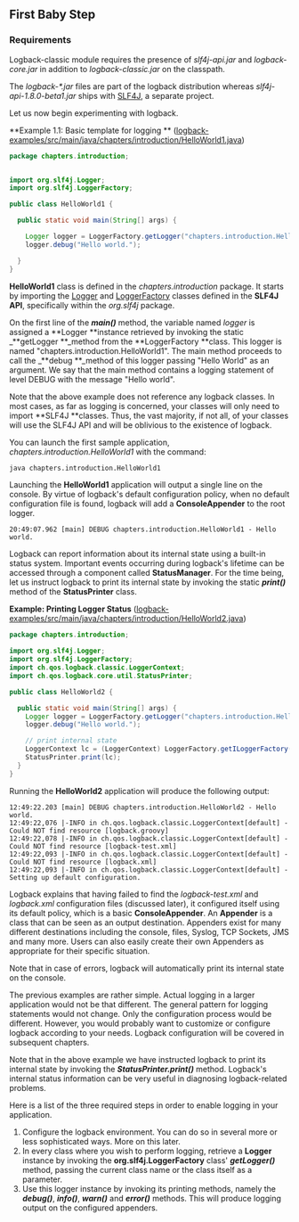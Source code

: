 ## First Baby Step

### Requirements

Logback-classic module requires the presence of _slf4j-api.jar_ and _logback-core.jar_ in addition to _logback-classic.jar_ on the classpath.

The _logback-\*.jar_ files are part of the logback distribution whereas _slf4j-api-1.8.0-beta1.jar_ ships with [SLF4J](http://www.slf4j.org/), a separate project.

Let us now begin experimenting with logback.

**Example 1.1: Basic template for logging ** \([logback-examples/src/main/java/chapters/introduction/HelloWorld1.java](https://logback.qos.ch/xref/chapters/introduction/HelloWorld1.html)\)

```java
package chapters.introduction;


import org.slf4j.Logger;
import org.slf4j.LoggerFactory;

public class HelloWorld1 {

  public static void main(String[] args) {

    Logger logger = LoggerFactory.getLogger("chapters.introduction.HelloWorld1");
    logger.debug("Hello world.");

  }
}
```

**HelloWorld1** class is defined in the _chapters.introduction_ package. It starts by importing the [Logger](http://slf4j.org/api/org/slf4j/Logger.html) and [LoggerFactory](http://slf4j.org/api/org/slf4j/LoggerFactory.html) classes defined in the **SLF4J API**, specifically within the _org.slf4j_ package.

On the first line of the _**main\(\)**_ method, the variable named _logger_ is assigned a **Logger **instance retrieved by invoking the static _**getLogger **\_method from the **LoggerFactory **class. This logger is named "chapters.introduction.HelloWorld1". The main method proceeds to call the _**debug **\_method of this logger passing "Hello World" as an argument. We say that the main method contains a logging statement of level DEBUG with the message "Hello world".

Note that the above example does not reference any logback classes. In most cases, as far as logging is concerned, your classes will only need to import **SLF4J **classes. Thus, the vast majority, if not all, of your classes will use the SLF4J API and will be oblivious to the existence of logback.

You can launch the first sample application, _chapters.introduction.HelloWorld1_ with the command:

```bash
java chapters.introduction.HelloWorld1
```

Launching the **HelloWorld1** application will output a single line on the console. By virtue of logback's default configuration policy, when no default configuration file is found, logback will add a **ConsoleAppender** to the root logger.

```
20:49:07.962 [main] DEBUG chapters.introduction.HelloWorld1 - Hello world.
```

Logback can report information about its internal state using a built-in status system. Important events occurring during logback's lifetime can be accessed through a component called **StatusManager**. For the time being, let us instruct logback to print its internal state by invoking the static _**print\(\)**_ method of the **StatusPrinter** class.

**Example: Printing Logger Status** \([logback-examples/src/main/java/chapters/introduction/HelloWorld2.java](https://logback.qos.ch/xref/chapters/introduction/HelloWorld2.html)\)

```java
package chapters.introduction;

import org.slf4j.Logger;
import org.slf4j.LoggerFactory;
import ch.qos.logback.classic.LoggerContext;
import ch.qos.logback.core.util.StatusPrinter;

public class HelloWorld2 {

  public static void main(String[] args) {
    Logger logger = LoggerFactory.getLogger("chapters.introduction.HelloWorld2");
    logger.debug("Hello world.");

    // print internal state
    LoggerContext lc = (LoggerContext) LoggerFactory.getILoggerFactory();
    StatusPrinter.print(lc);
  }
}
```

Running the **HelloWorld2** application will produce the following output:

```
12:49:22.203 [main] DEBUG chapters.introduction.HelloWorld2 - Hello world.
12:49:22,076 |-INFO in ch.qos.logback.classic.LoggerContext[default] - Could NOT find resource [logback.groovy]
12:49:22,078 |-INFO in ch.qos.logback.classic.LoggerContext[default] - Could NOT find resource [logback-test.xml]
12:49:22,093 |-INFO in ch.qos.logback.classic.LoggerContext[default] - Could NOT find resource [logback.xml]
12:49:22,093 |-INFO in ch.qos.logback.classic.LoggerContext[default] - Setting up default configuration.
```

Logback explains that having failed to find the _logback-test.xml_ and _logback.xml_ configuration files \(discussed later\), it configured itself using its default policy, which is a basic **ConsoleAppender**. An **Appender** is a class that can be seen as an output destination. Appenders exist for many different destinations including the console, files, Syslog, TCP Sockets, JMS and many more. Users can also easily create their own Appenders as appropriate for their specific situation.

Note that in case of errors, logback will automatically print its internal state on the console.

The previous examples are rather simple. Actual logging in a larger application would not be that different. The general pattern for logging statements would not change. Only the configuration process would be different. However, you would probably want to customize or configure logback according to your needs. Logback configuration will be covered in subsequent chapters.

Note that in the above example we have instructed logback to print its internal state by invoking the _**StatusPrinter.print\(\)**_ method. Logback's internal status information can be very useful in diagnosing logback-related problems.

Here is a list of the three required steps in order to enable logging in your application.

1. Configure the logback environment. You can do so in several more or less sophisticated ways. More on this later.
2. In every class where you wish to perform logging, retrieve a **Logger** instance by invoking the **org.slf4j.LoggerFactory** class' _**getLogger\(\)**_ method, passing the current class name or the class itself as a parameter.
3. Use this logger instance by invoking its printing methods, namely the _**debug\(\)**_, _**info\(\)**_, _**warn\(\)**_ and _**error\(\)**_ methods. This will produce logging output on the configured appenders.



